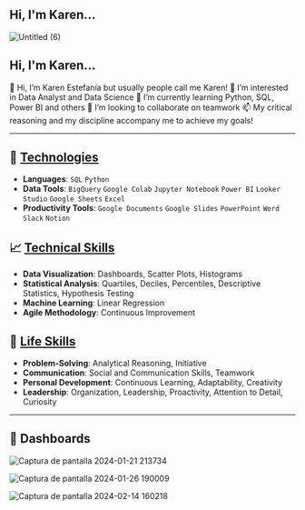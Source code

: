 ## Hi, I'm Karen...


![Untitled (6)](https://github.com/Karen-Aguilar/Karen-Aguilar/assets/151496907/40f5d922-25be-4bee-be8d-005e09ded809)
## Hi, I'm Karen...

👋 Hi, I’m Karen Estefanía but usually people call me Karen!
👀 I’m interested in Data Analyst and Data Science
🌱 I’m currently learning Python, SQL, Power BI and others
💞️ I’m looking to collaborate on teamwork
📫 My critical reasoning and my discipline accompany me to achieve my goals!

---

## 🚀 [Technologies](https://github.com/pandao/editor.md "Heading link")
- **Languages**: `SQL` `Python`
- **Data Tools**: `BigQuery` `Google Colab` `Jupyter Notebook` `Power BI` `Looker Studio` `Google Sheets` `Excel`
- **Productivity Tools**: `Google Documents` `Google Slides` `PowerPoint` `Word` `Slack` `Notion`

## 📈 [Technical Skills](https://github.com/pandao/editor.md "Heading link")

- **Data Visualization**: Dashboards, Scatter Plots, Histograms
- **Statistical Analysis**: Quartiles, Deciles, Percentiles, Descriptive Statistics, Hypothesis Testing
- **Machine Learning**: Linear Regression
- **Agile Methodology**: Continuous Improvement

## 🌟 [Life Skills](https://github.com/pandao/editor.md "Heading link")

- **Problem-Solving**: Analytical Reasoning, Initiative
- **Communication**: Social and Communication Skills, Teamwork
- **Personal Development**: Continuous Learning, Adaptability, Creativity
- **Leadership**: Organization, Leadership, Proactivity, Attention to Detail, Curiosity


---
## 🌱 Dashboards

![Captura de pantalla 2024-01-21 213734](https://github.com/Karen-Aguilar/Karen-Aguilar/assets/151496907/631243dc-3cd1-4ce0-ab14-1eb4eb3ee3ad)


![Captura de pantalla 2024-01-26 190009](https://github.com/Karen-Aguilar/Karen-Aguilar/assets/151496907/0151d85a-800f-4281-a21a-ec462f30e7b8)

![Captura de pantalla 2024-02-14 160218](https://github.com/Karen-Aguilar/Karen-Aguilar/assets/151496907/fea36747-780f-4d0d-acc6-6bd2a5ba6c2b)

